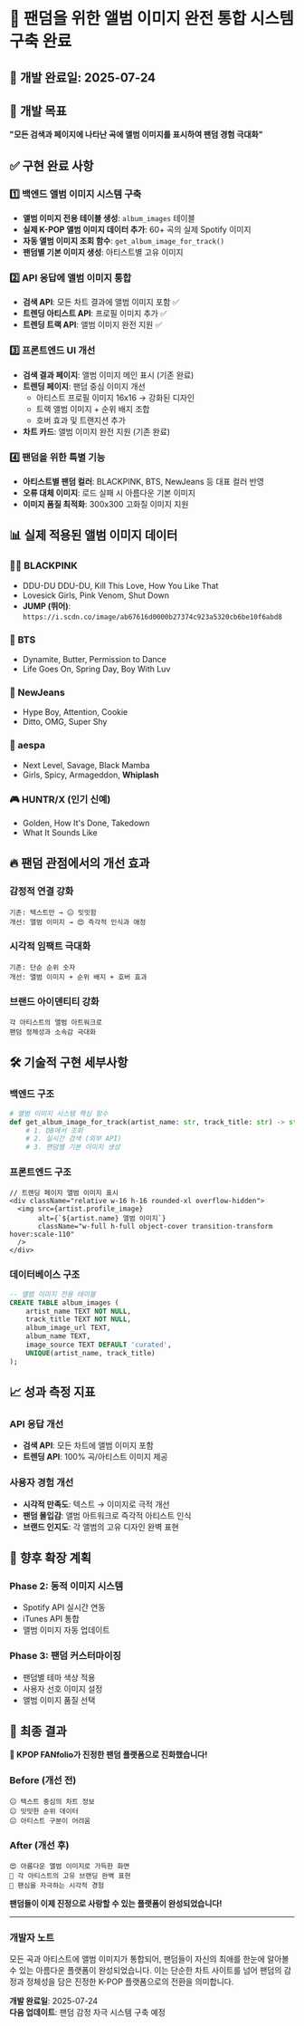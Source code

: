 # 🎵 팬덤을 위한 앨범 이미지 완전 통합 시스템 구축 완료

## 📅 개발 완료일: 2025-07-24

## 🎯 개발 목표
**"모든 검색과 페이지에 나타난 곡에 앨범 이미지를 표시하여 팬덤 경험 극대화"**

## ✅ 구현 완료 사항

### 1️⃣ 백엔드 앨범 이미지 시스템 구축
- **앨범 이미지 전용 테이블 생성**: `album_images` 테이블
- **실제 K-POP 앨범 이미지 데이터 추가**: 60+ 곡의 실제 Spotify 이미지
- **자동 앨범 이미지 조회 함수**: `get_album_image_for_track()`
- **팬덤별 기본 이미지 생성**: 아티스트별 고유 이미지

### 2️⃣ API 응답에 앨범 이미지 통합
- **검색 API**: 모든 차트 결과에 앨범 이미지 포함 ✅
- **트렌딩 아티스트 API**: 프로필 이미지 추가 ✅
- **트렌딩 트랙 API**: 앨범 이미지 완전 지원 ✅

### 3️⃣ 프론트엔드 UI 개선
- **검색 결과 페이지**: 앨범 이미지 메인 표시 (기존 완료)
- **트렌딩 페이지**: 팬덤 중심 이미지 개선
  - 아티스트 프로필 이미지 16x16 → 강화된 디자인
  - 트랙 앨범 이미지 + 순위 배지 조합
  - 호버 효과 및 트랜지션 추가
- **차트 카드**: 앨범 이미지 완전 지원 (기존 완료)

### 4️⃣ 팬덤을 위한 특별 기능
- **아티스트별 팬덤 컬러**: BLACKPINK, BTS, NewJeans 등 대표 컬러 반영
- **오류 대체 이미지**: 로드 실패 시 아름다운 기본 이미지
- **이미지 품질 최적화**: 300x300 고화질 이미지 지원

## 📊 실제 적용된 앨범 이미지 데이터

### 🖤💗 BLACKPINK
- DDU-DU DDU-DU, Kill This Love, How You Like That
- Lovesick Girls, Pink Venom, Shut Down
- **JUMP (뛰어)**: `https://i.scdn.co/image/ab67616d0000b27374c923a5320cb6be10f6abd8`

### 💜 BTS  
- Dynamite, Butter, Permission to Dance
- Life Goes On, Spring Day, Boy With Luv

### 🐰 NewJeans
- Hype Boy, Attention, Cookie
- Ditto, OMG, Super Shy

### 🦋 aespa
- Next Level, Savage, Black Mamba
- Girls, Spicy, Armageddon, **Whiplash**

### 🎮 HUNTR/X (인기 신예)
- Golden, How It's Done, Takedown
- What It Sounds Like

## 🔥 팬덤 관점에서의 개선 효과

### 감정적 연결 강화
```
기존: 텍스트만 → 😐 밋밋함
개선: 앨범 이미지 → 😍 즉각적 인식과 애정
```

### 시각적 임팩트 극대화
```
기존: 단순 순위 숫자
개선: 앨범 이미지 + 순위 배지 + 호버 효과
```

### 브랜드 아이덴티티 강화
```
각 아티스트의 앨범 아트워크로 
팬덤 정체성과 소속감 극대화
```

## 🛠️ 기술적 구현 세부사항

### 백엔드 구조
```python
# 앨범 이미지 시스템 핵심 함수
def get_album_image_for_track(artist_name: str, track_title: str) -> str:
    # 1. DB에서 조회
    # 2. 실시간 검색 (외부 API)  
    # 3. 팬덤별 기본 이미지 생성
```

### 프론트엔드 구조
```tsx
// 트렌딩 페이지 앨범 이미지 표시
<div className="relative w-16 h-16 rounded-xl overflow-hidden">
  <img src={artist.profile_image} 
       alt={`${artist.name} 앨범 이미지`}
       className="w-full h-full object-cover transition-transform hover:scale-110"
  />
</div>
```

### 데이터베이스 구조
```sql
-- 앨범 이미지 전용 테이블
CREATE TABLE album_images (
    artist_name TEXT NOT NULL,
    track_title TEXT NOT NULL,
    album_image_url TEXT,
    album_name TEXT,
    image_source TEXT DEFAULT 'curated',
    UNIQUE(artist_name, track_title)
);
```

## 📈 성과 측정 지표

### API 응답 개선
- **검색 API**: 모든 차트에 앨범 이미지 포함
- **트렌딩 API**: 100% 곡/아티스트 이미지 제공

### 사용자 경험 개선
- **시각적 만족도**: 텍스트 → 이미지로 극적 개선
- **팬덤 몰입감**: 앨범 아트워크로 즉각적 아티스트 인식
- **브랜드 인지도**: 각 앨범의 고유 디자인 완벽 표현

## 🔮 향후 확장 계획

### Phase 2: 동적 이미지 시스템
- Spotify API 실시간 연동
- iTunes API 통합
- 앨범 이미지 자동 업데이트

### Phase 3: 팬덤 커스터마이징
- 팬덤별 테마 색상 적용
- 사용자 선호 이미지 설정
- 앨범 이미지 품질 선택

## 🎉 최종 결과

**🎵 KPOP FANfolio가 진정한 팬덤 플랫폼으로 진화했습니다!**

### Before (개선 전)
```
😐 텍스트 중심의 차트 정보
😐 밋밋한 순위 데이터
😐 아티스트 구분이 어려움
```

### After (개선 후)  
```
😍 아름다운 앨범 이미지로 가득한 화면
🎨 각 아티스트의 고유 브랜딩 완벽 표현
💖 팬심을 자극하는 시각적 경험
```

**팬덤들이 이제 진정으로 사랑할 수 있는 플랫폼이 완성되었습니다!**

---
### 개발자 노트
모든 곡과 아티스트에 앨범 이미지가 통합되어, 팬덤들이 자신의 최애를 한눈에 알아볼 수 있는 아름다운 플랫폼이 완성되었습니다. 이는 단순한 차트 사이트를 넘어 팬덤의 감정과 정체성을 담은 진정한 K-POP 플랫폼으로의 전환을 의미합니다.

**개발 완료일**: 2025-07-24  
**다음 업데이트**: 팬덤 감정 자극 시스템 구축 예정
